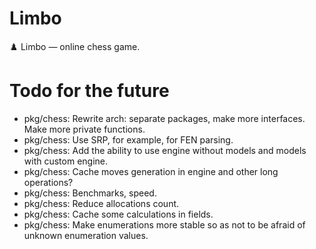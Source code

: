 # Limbo

♟️ Limbo — online chess game.

# Todo for the future

- pkg/chess: Rewrite arch: separate packages, make more interfaces. Make more private functions.
- pkg/chess: Use SRP, for example, for FEN parsing.
- pkg/chess: Add the ability to use engine without models and models with custom engine.
- pkg/chess: Cache moves generation in engine and other long operations?
- pkg/chess: Benchmarks, speed.
- pkg/chess: Reduce allocations count.
- pkg/chess: Cache some calculations in fields.
- pkg/chess: Make enumerations more stable so as not to be afraid of unknown enumeration values.
